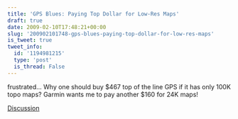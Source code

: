 ```yaml
---
title: 'GPS Blues: Paying Top Dollar for Low-Res Maps'
draft: true
date: 2009-02-10T17:48:21+00:00
slug: '200902101748-gps-blues-paying-top-dollar-for-low-res-maps'
is_tweet: true
tweet_info:
  id: '1194981215'
  type: 'post'
  is_thread: False
---
```




frustrated... Why one should buy $467 top of the line GPS if it has only 100K topo maps? Garmin wants me to pay another $160 for 24K maps!

[Discussion](https://x.com/sytelus/status/1194981215)

